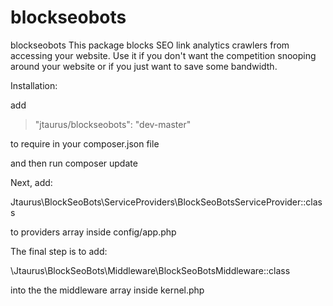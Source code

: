# blockseobots
blockseobots
This package blocks SEO link analytics crawlers from accessing your website. 
Use it if you don't want the competition snooping around your website or if you just want to save some bandwidth.

Installation:

add 

>"jtaurus/blockseobots": "dev-master" 

to require in your composer.json file

and then run composer update

Next, add:

Jtaurus\BlockSeoBots\ServiceProviders\BlockSeoBotsServiceProvider::class

to providers array inside config/app.php

The final step is to add:

\Jtaurus\BlockSeoBots\Middleware\BlockSeoBotsMiddleware::class

into the the middleware array inside kernel.php
